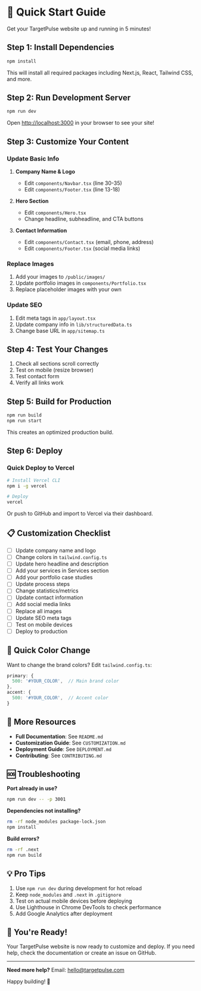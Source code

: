 # 🚀 Quick Start Guide

Get your TargetPulse website up and running in 5 minutes!

## Step 1: Install Dependencies

```bash
npm install
```

This will install all required packages including Next.js, React, Tailwind CSS, and more.

## Step 2: Run Development Server

```bash
npm run dev
```

Open [http://localhost:3000](http://localhost:3000) in your browser to see your site!

## Step 3: Customize Your Content

### Update Basic Info

1. **Company Name & Logo**
   - Edit `components/Navbar.tsx` (line 30-35)
   - Edit `components/Footer.tsx` (line 13-18)

2. **Hero Section**
   - Edit `components/Hero.tsx`
   - Change headline, subheadline, and CTA buttons

3. **Contact Information**
   - Edit `components/Contact.tsx` (email, phone, address)
   - Edit `components/Footer.tsx` (social media links)

### Replace Images

1. Add your images to `/public/images/`
2. Update portfolio images in `components/Portfolio.tsx`
3. Replace placeholder images with your own

### Update SEO

1. Edit meta tags in `app/layout.tsx`
2. Update company info in `lib/structuredData.ts`
3. Change base URL in `app/sitemap.ts`

## Step 4: Test Your Changes

1. Check all sections scroll correctly
2. Test on mobile (resize browser)
3. Test contact form
4. Verify all links work

## Step 5: Build for Production

```bash
npm run build
npm run start
```

This creates an optimized production build.

## Step 6: Deploy

### Quick Deploy to Vercel

```bash
# Install Vercel CLI
npm i -g vercel

# Deploy
vercel
```

Or push to GitHub and import to Vercel via their dashboard.

## 📋 Customization Checklist

- [ ] Update company name and logo
- [ ] Change colors in `tailwind.config.ts`
- [ ] Update hero headline and description
- [ ] Add your services in Services section
- [ ] Add your portfolio case studies
- [ ] Update process steps
- [ ] Change statistics/metrics
- [ ] Update contact information
- [ ] Add social media links
- [ ] Replace all images
- [ ] Update SEO meta tags
- [ ] Test on mobile devices
- [ ] Deploy to production

## 🎨 Quick Color Change

Want to change the brand colors? Edit `tailwind.config.ts`:

```typescript
primary: {
  500: '#YOUR_COLOR',  // Main brand color
},
accent: {
  500: '#YOUR_COLOR',  // Accent color
}
```

## 📖 More Resources

- **Full Documentation**: See `README.md`
- **Customization Guide**: See `CUSTOMIZATION.md`
- **Deployment Guide**: See `DEPLOYMENT.md`
- **Contributing**: See `CONTRIBUTING.md`

## 🆘 Troubleshooting

**Port already in use?**
```bash
npm run dev -- -p 3001
```

**Dependencies not installing?**
```bash
rm -rf node_modules package-lock.json
npm install
```

**Build errors?**
```bash
rm -rf .next
npm run build
```

## 💡 Pro Tips

1. Use `npm run dev` during development for hot reload
2. Keep `node_modules` and `.next` in `.gitignore`
3. Test on actual mobile devices before deploying
4. Use Lighthouse in Chrome DevTools to check performance
5. Add Google Analytics after deployment

## 🎉 You're Ready!

Your TargetPulse website is now ready to customize and deploy. If you need help, check the documentation or create an issue on GitHub.

---

**Need more help?** Email: hello@targetpulse.com

Happy building! 🚀

